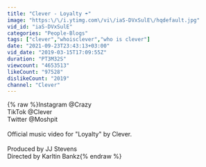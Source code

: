 ```yaml
---
title: "Clever - Loyalty ☂️"
image: "https:\/\/i.ytimg.com\/vi\/iaS-DVxSulE\/hqdefault.jpg"
vid_id: "iaS-DVxSulE"
categories: "People-Blogs"
tags: ["clever","whoisclever","who is clever"]
date: "2021-09-23T23:43:13+03:00"
vid_date: "2019-03-15T17:09:55Z"
duration: "PT3M32S"
viewcount: "4653513"
likeCount: "97528"
dislikeCount: "2019"
channel: "Clever"
---
```

{% raw %}Instagram @Crazy<br />TikTok @Clever<br />Twitter @Moshpit<br /><br />Official music video for &quot;Loyalty&quot; by Clever.<br /><br />Produced by JJ Stevens<br />Directed by Karltin Bankz{% endraw %}
